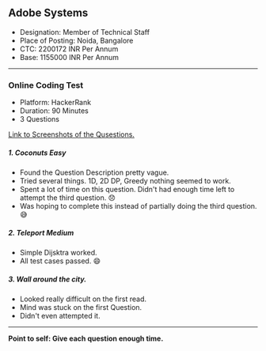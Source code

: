 ## Adobe Systems

- Designation: Member of Technical Staff
- Place of Posting: Noida, Bangalore
- CTC: 2200172 INR Per Annum
- Base: 1155000 INR Per Annum

---

### Online Coding Test

- Platform: HackerRank
- Duration: 90 Minutes
- 3 Questions

[Link to Screenshots of the Qusestions.](coding-exam.pdf)

##### 1. Coconuts Easy

- Found the Question Description pretty vague.
- Tried several things. 1D, 2D DP, Greedy nothing seemed to work.
- Spent a lot of time on this question. Didn't had enough time left to attempt the third question. :disappointed:
- Was hoping to complete this instead of partially doing the third question. :sweat_smile:

##### 2. Teleport Medium

- Simple Dijsktra worked.
- All test cases passed. :smile:

##### 3. Wall around the city.

- Looked really difficult on the first read.
- Mind was stuck on the first Question.
- Didn't even attempted it.

---

**Point to self: Give each question enough time.**

